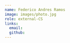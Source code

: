 ```yaml
---
name: Federico Andres Ramos
image: images/photo.jpg
role: external-CS
links:
  email:
  github: 
---
```

